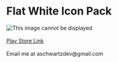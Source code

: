 # Flat White Icon Pack
<img src="https://raw.githubusercontent.com/werdna3232/README-Resources/master/Flat%20White.PNG" alt="This image cannot be displayed">
</br>
</br>
<a href="https://play.google.com/store/apps/details?id=com.aschwartz.flatwhite">Play Store Link</a>
</br>
</br>
Email me at aschwartzdev@gmail.com
